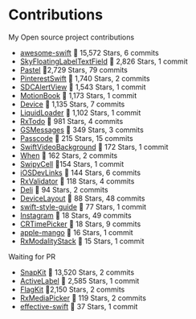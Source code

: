 # Contributions
My Open source project contributions

- [awesome-swift](https://github.com/matteocrippa/awesome-swift/graphs/contributors) 🌟 15,572 Stars, 6 commits
- [SkyFloatingLabelTextField](https://github.com/Skyscanner/SkyFloatingLabelTextField) 🌟 2,826 Stars, 1 commit
- [Pastel](https://github.com/cruisediary/Pastel) 🌟2,729 Stars, 79 commits
- [PinterestSwift](https://github.com/demonnico/PinterestSwift) 🌟 1,740 Stars, 2 commits
- [SDCAlertView](https://github.com/sberrevoets/SDCAlertView) 🌟 1,543 Stars, 1 commit
- [MotionBook](https://github.com/younatics/MotionBook) 🌟 1,173 Stars, 1 commit 
- [Device](https://github.com/Ekhoo/Device) 🌟 1,135 Stars, 7 commits
- [LiquidLoader](https://github.com/yoavlt/LiquidLoader) 🌟 1,102 Stars, 1 commit
- [RxTodo](https://github.com/devxoul/RxTodo) 🌟 981 Stars, 4 commits
- [GSMessages](https://github.com/wxxsw/GSMessages) 🌟 349 Stars, 3 commits 
- [Passcode](https://github.com/cruisediary/Passcode) 🌟 215 Stars, 15 commits
- [SwiftVideoBackground](https://github.com/dingwilson/SwiftVideoBackground) 🌟 172 Stars, 1 commit
- [When](https://github.com/vadymmarkov/When) 🌟 162 Stars, 2 commits
- [SwipyCell](https://github.com/moritzsternemann/SwipyCell) 🌟154 Stars, 1 commit
- [iOSDevLinks](https://github.com/giftbott/iOSDevLinks) 🌟 144 Stars, 6 commits 
- [RxValidator](https://github.com/vbmania/RxValidator) 🌟 118 Stars, 4 commits
- [Deli](https://github.com/kawoou/Deli) 🌟 94 Stars, 2 commits
- [DeviceLayout](https://github.com/cruisediary/DeviceLayout) 🌟 88 Stars, 48 commits
- [swift-style-guide](https://github.com/StyleShare/swift-style-guide) 🌟 77 Stars, 1 commit
- [Instagram](https://github.com/cruisediary/Instagram) 🌟 18 Stars, 49 commits 
- [CRTimePicker](https://github.com/cruisediary/CRTimePicker) 🌟 18 Stars, 9 commits
- [apple-mango](https://github.com/legshort/apple-mango) 🌟 16 Stars, 1 commit
- [RxModalityStack](https://github.com/yoonhg84/RxModalityStack) 🌟 15 Stars, 1 commit

Waiting for PR
- [SnapKit](https://github.com/SnapKit/SnapKit) 🌟 13,520 Stars, 2 commits
- [ActiveLabel](https://github.com/optonaut/ActiveLabel.swift) 🌟 2,585 Stars, 1 commit
- [FlagKit](https://github.com/madebybowtie/FlagKit) 🌟2,150 Stars, 2 commits
- [RxMediaPicker](https://github.com/RxSwiftCommunity/RxMediaPicker) 🌟 119 Stars, 2 commits
- [effective-swift](https://github.com/mgp/effective-swift) 🌟 37 Stars, 1 commit

